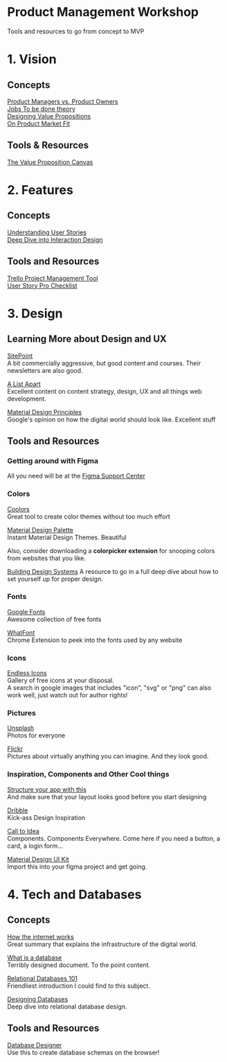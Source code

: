 # Product Management Workshop
Tools and resources to go from concept to MVP

# 1. Vision
## Concepts  
 [Product Managers vs. Product Owners][product-managers-product-owners]     
 [Jobs To be done theory][jobs-to-be-done-theory]    
 [Designing Value Propositions][designing-value-propositions]   
 [On Product Market Fit][product-market-fit]   
 
## Tools & Resources  
[The Value Proposition Canvas][value-proposition-canvas]  



[product-managers-product-owners]:https://www.romanpichler.com/blog/product-manager-vs-product-owner/
[jobs-to-be-done-theory]:https://jobs-to-be-done.com/the-5-tenets-of-jobs-to-be-done-theory-ba58c3a093c1
[designing-value-propositions]:http://designabetterbusiness.com/2017/10/12/how-to-really-understand-your-customer-with-the-value-proposition-canvas/
[value-proposition-canvas]:https://libwww.freelibrary.org/assets/pdf/programs/bric/value-proposition-canvas.pdf
[product-market-fit]:https://a16z.com/2017/02/18/12-things-about-product-market-fit/

# 2. Features  
## Concepts  
[Understanding User Stories][understanding-user-stories]  
[Deep Dive into Interaction Design][deep-dive-ai]  
## Tools and Resources  
[Trello Project Management Tool][trello-project-management-tool]  
[User Story Pro Checklist][story-checklist]

[trello-project-management-tool]:https://trello.com/
[understanding-user-stories]:https://www.mountaingoatsoftware.com/agile/user-stories
[story-checklist]:https://www.process.st/checklist/user-story-template/
[deep-dive-ai]:https://www.sitepoint.com/architecture-deliverables/


# 3. Design
## Learning More about Design and UX
[SitePoint][site-point]  
A bit commercially aggressive, but good content and courses. Their newsletters are also good.

[A List Apart][a-list-apart]  
Excellent content on content strategy, design, UX and all things web development.  

[Material Design Principles][material-design]  
Google's opinion on how the digital world should look like. Excellent stuff

[site-point]:https://www.sitepoint.com/
[a-list-apart]:http://alistapart.com/
[material-design]:https://material.io/

## Tools and Resources

### Getting around with Figma
All you need will be at the [Figma Support Center][figma-support-center]  

[figma-support-center]:https://help.figma.com/

### Colors    
[Coolors][coolors]  
Great tool to create color themes without too much effort  

[Material Design Palette][material-palette]  
Instant Material Design Themes. Beautiful

Also, consider downloading a **colorpicker extension** for snooping colors from websites that you like.

[coolors]:https://coolors.co/
[material-palette]:https://www.materialpalette.com/

[Building Design Systems][building-design-systems]
A resource to go in a full deep dive about how to set yourself up for proper design.

[building-design-systems]:https://blog.figma.com/how-to-build-your-design-system-in-figma-645a4d96509f


### Fonts  

[Google Fonts][google-fonts]  
Awesome collection of free fonts

[WhatFont][whatfont]   
Chrome Extension to peek into the fonts used by any website

[google-fonts]:https://fonts.google.com/
[whatfont]:http://whatfontapp.com/

### Icons

[Endless Icons][endless-icons]   
Gallery of free icons at your disposal.  
A search in google images that includes "icon", "svg" or "png" can also work well, just watch out for author rights!

[endless-icons]:http://www.endlessicons.com/

### Pictures

[Unsplash][unsplash]  
Photos for everyone

[Flickr][flickr]  
Pictures about virtually anything you can imagine. And they look good.

[unsplash]:https://unsplash.com/
[flickr]:https://www.flickr.com/

### Inspiration, Components and Other Cool things  

[Structure your app with this][structure-your-app]  
And make sure that your layout looks good before you start designing

[Dribble][dribble]  
Kick-ass Design Inspiration

[Call to Idea][call-to-idea]   
Components. Components Everywhere. Come here if you need a button, a card, a login form...

[Material Design UI Kit][material-design-kit]  
Import this into your figma project and get going.


[material-design-kit]:https://ui-kit.co/
[dribble]:https://dribbble.com/
[call-to-idea]:https://calltoidea.com/

[structure-your-app]:https://freebiesupply.com/free-figma/free-sitemap-cards-made-with-figma/

# 4. Tech and Databases
## Concepts
[How the internet works][internet-works]  
Great summary that explains the infrastructure of the digital world.

[What is a database][database-what]  
Terribly designed document. To the point content.

[Relational Databases 101][database-relation]  
Friendliest introduction I could find to this subject.

[Designing Databases][database-design]  
Deep dive into relational database design. 

[database-design]:https://redmondmag.com/Articles/2001/04/01/Database-Design-101.aspx?
[database-relation]:https://www.youtube.com/watch?v=NvrpuBAMddw
[database-what]:https://weblearn.ox.ac.uk/access/content/group/e05e05d2-f4ce-4a24-a008-031832bd1509/LearningRes_Open/Article_RelationalDatabases.pdf

[internet-works]:https://www.youtube.com/watch?v=7_LPdttKXPc
## Tools and Resources

[Database Designer][db-designer]   
Use this to create database schemas on the browser!

[db-designer]:https://www.dbdesigner.net
